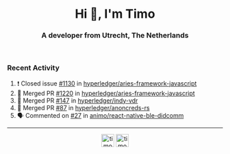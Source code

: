 <h1 align="center">Hi 👋, I'm Timo</h1>
<h3 align="center">A developer from Utrecht, The Netherlands</h3>
<br/>
<!-- https://github.com/rahuldkjain/github-profile-readme-generator --!>

<!--  <p align="left"><img src="https://github-readme-stats.vercel.app/api?username=timoglastra&show_icons=true&count_private=true&" alt="timoglastra" /></p> --!>

<!--
Github language stats
<p align="left"><img src="https://github-readme-stats.vercel.app/api/top-langs/?username=timoglastra&layout=compact" alt="timoglastra" /><p>
-->

<!-- Codestats language stats -->
<!-- <p align="left"><img src="https://codestats-readme.vercel.app/api/top-langs/?username=timoglastra&layout=compact&language_count=12" alt="timoglastra" /><p>    --!>
  
<h3>Recent Activity</h3>

<!--START_SECTION:activity-->
1. ❗️ Closed issue [#1130](https://github.com/hyperledger/aries-framework-javascript/issues/1130) in [hyperledger/aries-framework-javascript](https://github.com/hyperledger/aries-framework-javascript)
2. 🎉 Merged PR [#1220](https://github.com/hyperledger/aries-framework-javascript/pull/1220) in [hyperledger/aries-framework-javascript](https://github.com/hyperledger/aries-framework-javascript)
3. 🎉 Merged PR [#147](https://github.com/hyperledger/indy-vdr/pull/147) in [hyperledger/indy-vdr](https://github.com/hyperledger/indy-vdr)
4. 🎉 Merged PR [#87](https://github.com/hyperledger/anoncreds-rs/pull/87) in [hyperledger/anoncreds-rs](https://github.com/hyperledger/anoncreds-rs)
5. 🗣 Commented on [#27](https://github.com/animo/react-native-ble-didcomm/issues/27) in [animo/react-native-ble-didcomm](https://github.com/animo/react-native-ble-didcomm)
<!--END_SECTION:activity-->

---

<p align="center">
<a href="https://twitter.com/timoglastra" target="blank"><img align="center" src="https://cdn.jsdelivr.net/npm/simple-icons@3.0.1/icons/twitter.svg" alt="timoglastra" height="30" width="30" /></a>
<a href="https://linkedin.com/in/timoglastra" target="blank"><img align="center" src="https://cdn.jsdelivr.net/npm/simple-icons@3.0.1/icons/linkedin.svg" alt="timoglastra" height="30" width="30" /></a>
</p>




